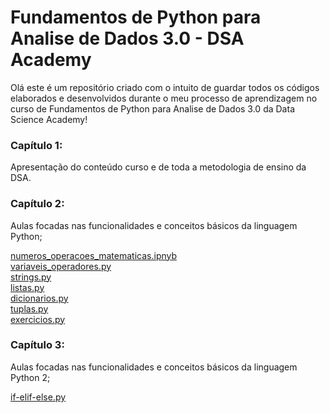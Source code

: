 # Fundamentos de Python para Analise de Dados 3.0 - DSA Academy 

Olá este é um repositório criado com o intuito de guardar todos os códigos elaborados e desenvolvidos durante o  meu processo de aprendizagem no curso de Fundamentos de Python para Analise de Dados 3.0 da Data Science Academy!

### Capítulo 1:
Apresentação do conteúdo curso e de toda a metodologia de ensino da DSA.

### Capítulo 2:
 Aulas focadas nas funcionalidades e conceitos básicos da linguagem Python;

[numeros_operacoes_matematicas.ipnyb](https://github.com/andersonss92/curso_python_dsa/blob/main/numeros_operacoes_matematicas.ipynb)<br>
[variaveis_operadores.py](https://github.com/andersonss92/curso_python_dsa/blob/main/variaveis_operadores.py)<br>
[strings.py](https://github.com/andersonss92/curso_python_dsa/blob/main/strings.py)<br>
[listas.py](https://github.com/andersonss92/curso_python_dsa/blob/main/listas.py)<br>
[dicionarios.py](https://github.com/andersonss92/curso_python_dsa/blob/main/dicionarios.py)<br>
[tuplas.py](https://github.com/andersonss92/curso_python_dsa/blob/main/tuplas.py)<br>
[exercicios.py](https://github.com/andersonss92/curso_python_dsa/blob/main/exercicios.py)<br>

### Capítulo 3:
 Aulas focadas nas funcionalidades e conceitos básicos da linguagem Python 2;

[if-elif-else.py](https://github.com/andersonss92/curso_python_dsa/blob/main/if-elif-elseipy)<br>

